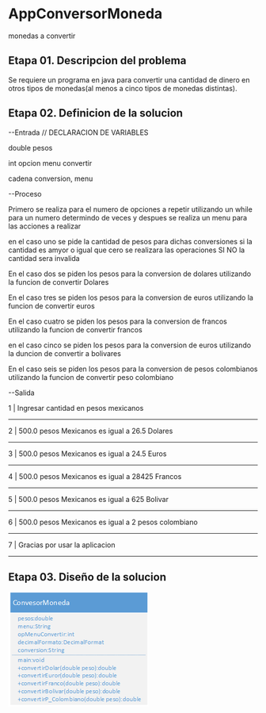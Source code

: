 # AppConversorMoneda
monedas a convertir

## Etapa 01. Descripcion del problema
Se requiere un programa en java para convertir una cantidad de dinero en 
otros tipos de monedas(al menos a cinco tipos de monedas distintas).

## Etapa 02. Definicion de la solucion 

  --Entrada
//  DECLARACION DE VARIABLES

double pesos

int opcion menu convertir

cadena conversion, menu

  --Proceso

Primero se realiza para el numero de opciones a repetir
utilizando un  while para un numero determindo de veces
y despues se realiza un menu para las acciones a realizar

en el caso uno  se pide la cantidad de pesos para dichas conversiones
si la cantidad es amyor o igual que cero  se realizara las operaciones 
SI NO la cantidad sera invalida

En el caso dos se piden los pesos para la conversion de  dolares utilizando 
la funcion de  convertir Dolares

En el caso tres se piden los pesos para la conversion de  euros utilizando 
la funcion de convertir euros 

En el caso cuatro  se piden los pesos para  la conversion de francos utilizando 
la funcion de convertir francos 

en el caso cinco  se piden  los pesos para la conversion de euros utilizando 
la duncion de  convertir a bolivares

En el caso seis se piden los pesos para la conversion de pesos  colombianos  utilizando 
la funcion de convertir peso colombiano

  --Salida
  
1  | Ingresar cantidad en pesos mexicanos
____________________________________________________
2  | 500.0 pesos Mexicanos es igual a 26.5 Dolares
___________________________________________________
3  | 500.0 pesos Mexicanos es igual a 24.5 Euros
____________________________________________________
4  | 500.0 pesos Mexicanos es igual a 28425 Francos
___________________________________________________
5  | 500.0 pesos Mexicanos es igual a 625 Bolivar
___________________________________________________
6  | 500.0 pesos Mexicanos es igual a 2 pesos colombiano
__________________________________________________________
7  | Gracias por usar la aplicacion
_________________________________________


## Etapa 03. Diseño de la solucion 


![](https://github.com/rosariohdz1012/AppConversorMoneda/blob/master/ConversorMoneda.png)

